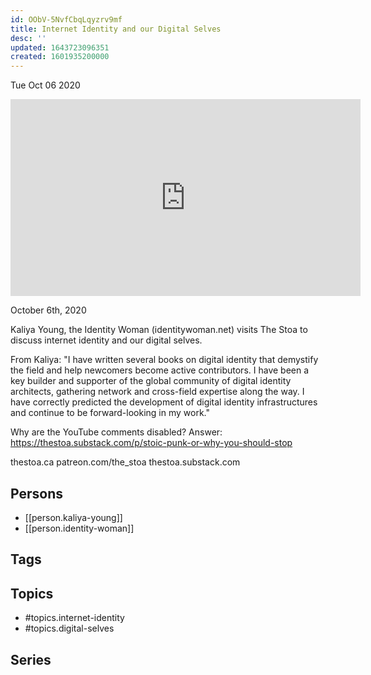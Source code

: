 ```yaml
---
id: OObV-5NvfCbqLqyzrv9mf
title: Internet Identity and our Digital Selves
desc: ''
updated: 1643723096351
created: 1601935200000
---
```





Tue Oct 06 2020

<iframe width="560" height="315" src="https://www.youtube.com/embed/q-9h7v4N39s" title="Internet Identity and our Digital Selves w/ Kaliya Young (Identity Woman)" frameborder="0" allow="accelerometer; autoplay; clipboard-write; encrypted-media; gyroscope; picture-in-picture" allowfullscreen ></iframe>

October 6th, 2020

Kaliya Young, the Identity Woman (identitywoman.net) visits The Stoa to discuss internet identity and our digital selves.

From Kaliya: "I have written several books on digital identity that demystify the field and help newcomers become active contributors. I have been a key builder and supporter of the global community of digital identity architects, gathering network and cross-field expertise along the way. I have correctly predicted the development of digital identity infrastructures and continue to be forward-looking in my work."

Why are the YouTube comments disabled? Answer: https://thestoa.substack.com/p/stoic-punk-or-why-you-should-stop

thestoa.ca
patreon.com/the_stoa
thestoa.substack.com

## Persons

- [[person.kaliya-young]]
- [[person.identity-woman]]

## Tags



## Topics

- #topics.internet-identity
- #topics.digital-selves

## Series



